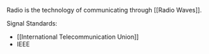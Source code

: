 Radio is the technology of communicating through [[Radio Waves]].

Signal Standards:
- [[International Telecommunication Union]]
- IEEE